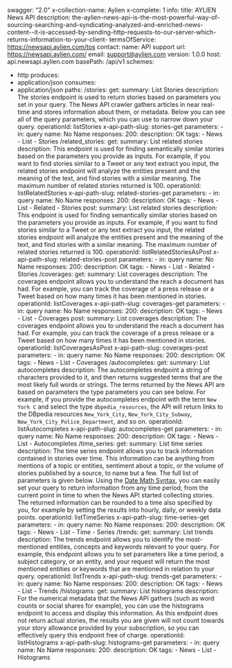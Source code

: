 swagger: "2.0"
x-collection-name: Aylien
x-complete: 1
info:
  title: AYLIEN News API
  description: the-aylien-news-api-is-the-most-powerful-way-of-sourcing-searching-and-syndicating-analyzed-and-enriched-news-content--it-is-accessed-by-sending-http-requests-to-our-server-which-returns-information-to-your-client-
  termsOfService: https://newsapi.aylien.com/tos
  contact:
    name: API support
    url: https://newsapi.aylien.com/
    email: support@aylien.com
  version: 1.0.0
host: api.newsapi.aylien.com
basePath: /api/v1
schemes:
- http
produces:
- application/json
consumes:
- application/json
paths:
  /stories:
    get:
      summary: List Stories
      description: The stories endpoint is used to return stories based on parameters
        you set in your query. The News API crawler gathers articles in near real-time
        and stores information about them, or metadata. Below you can see all of the
        query parameters, which you can use to narrow down your query.
      operationId: listStories
      x-api-path-slug: stories-get
      parameters:
      - in: query
        name: No Name
      responses:
        200:
          description: OK
      tags:
      - News
      - List
      - Stories
  /related_stories:
    get:
      summary: List related stories
      description: This endpoint is used for finding semantically similar stories
        based on the parameters you provide as inputs. For example, if you want to
        find stories similar to a Tweet or any text extract you input, the related
        stories endpoint will analyze the entities present and the meaning of the
        text, and find stories with a similar meaning. The maximum number of related
        stories returned is 100.
      operationId: listRelatedStories
      x-api-path-slug: related-stories-get
      parameters:
      - in: query
        name: No Name
      responses:
        200:
          description: OK
      tags:
      - News
      - List
      - Related
      - Stories
    post:
      summary: List related stories
      description: This endpoint is used for finding semantically similar stories
        based on the parameters you provide as inputs. For example, if you want to
        find stories similar to a Tweet or any text extract you input, the related
        stories endpoint will analyze the entities present and the meaning of the
        text, and find stories with a similar meaning. The maximum number of related
        stories returned is 100.
      operationId: listRelatedStoriesAsPost
      x-api-path-slug: related-stories-post
      parameters:
      - in: query
        name: No Name
      responses:
        200:
          description: OK
      tags:
      - News
      - List
      - Related
      - Stories
  /coverages:
    get:
      summary: List coverages
      description: The coverages endpoint allows you to understand the reach a document
        has had. For example, you can track the coverage of a press release or a Tweet
        based on how many times it has been mentioned in stories.
      operationId: listCoverages
      x-api-path-slug: coverages-get
      parameters:
      - in: query
        name: No Name
      responses:
        200:
          description: OK
      tags:
      - News
      - List
      - Coverages
    post:
      summary: List coverages
      description: The coverages endpoint allows you to understand the reach a document
        has had. For example, you can track the coverage of a press release or a Tweet
        based on how many times it has been mentioned in stories.
      operationId: listCoveragesAsPost
      x-api-path-slug: coverages-post
      parameters:
      - in: query
        name: No Name
      responses:
        200:
          description: OK
      tags:
      - News
      - List
      - Coverages
  /autocompletes:
    get:
      summary: List autocompletes
      description: The autocompletes endpoint a string of characters provided to it,
        and then returns suggested terms that are the most likely full words or strings.
        The terms returned by the News API are based on parameters the type parameters
        you can see below. For example, if you provide the autocompletes endpoint
        with the term `New York C` and select the type `dbpedia_resources`, the API
        will return links to the DBpedia resources `New_York_City`, `New_York_City_Subway`,
        `New_York_City_Police_Department`, and so on.
      operationId: listAutocompletes
      x-api-path-slug: autocompletes-get
      parameters:
      - in: query
        name: No Name
      responses:
        200:
          description: OK
      tags:
      - News
      - List
      - Autocompletes
  /time_series:
    get:
      summary: List time series
      description: The time series endpoint allows you to track information contained
        in stories over time. This information can be anything from mentions of a
        topic or entities, sentiment about a topic, or the volume of stories published
        by a source, to name but a few. The full list of parameters is given below.
        Using the [Date Math Syntax](https://newsapi.aylien.com/docs/working-with-dates),
        you can easily set your query to return information from any time period,
        from the current point in time to when the News API started collecting stories.
        The returned information can be rounded to a time also specified by you, for
        example by setting the results into hourly, daily, or weekly data points.
      operationId: listTimeSeries
      x-api-path-slug: time-series-get
      parameters:
      - in: query
        name: No Name
      responses:
        200:
          description: OK
      tags:
      - News
      - List
      - Time
      - Series
  /trends:
    get:
      summary: List trends
      description: The trends endpoint allows you to identify the most-mentioned entities,
        concepts and keywords relevant to your query. For example, this endpoint allows
        you to set parameters like a time period, a subject category, or an entity,
        and your request will return the most mentioned entities or keywords that
        are mentioned in relation to your query.
      operationId: listTrends
      x-api-path-slug: trends-get
      parameters:
      - in: query
        name: No Name
      responses:
        200:
          description: OK
      tags:
      - News
      - List
      - Trends
  /histograms:
    get:
      summary: List histograms
      description: For the numerical metadata that the News API gathers (such as word
        counts or social shares for example), you can use the histograms endpoint
        to access and display this information. As this endpoint does not return actual
        stories, the results you are given will not count towards your story allowance
        provided by your subscription, so you can effectively query this endpoint
        free of charge.
      operationId: listHistograms
      x-api-path-slug: histograms-get
      parameters:
      - in: query
        name: No Name
      responses:
        200:
          description: OK
      tags:
      - News
      - List
      - Histograms